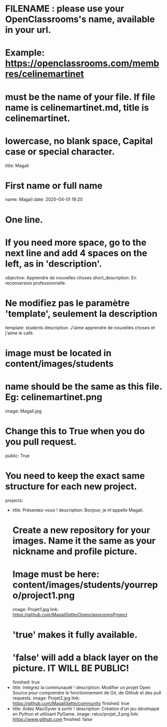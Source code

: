 ﻿# FILENAME : please use your OpenClassrooms's name, available in your url.
# Example: https://openclassrooms.com/membres/celinemartinet
# must be the name of your file. If file name is celinemartinet.md, title is celinemartinet.
# lowercase, no blank space, Capital case or special character.
title: Magali

# First name or full name
name: Magali
date: 2020-04-01 19:20

# One line.
# If you need more space, go to the next line and add 4 spaces on the left, as in 'description'.
objective: Apprendre de nouvelles choses
short_description: En reconversion professionnelle.

# Ne modifiez pas le paramètre 'template', seulement la description
template: students
description:
   				J'aime apprendre de nouvelles choses et j'aime le café.

# image must be located in content/images/students
# name should be the same as this file. Eg: celinemartinet.png
image: Magali.jpg

# Change this to True when you do you pull request.
public: True

# You need to keep the exact same structure for each new project.
projects:
  - title: Présentez-vous !
    description: Bonjour, je m'appelle Magali.
    # Create a new repository for your images. Name it the same as your nickname and profile picture.
    # Image must be here: content/images/students/yourrepo/project1.png
    image: Projet1.jpg
    link: https://github.com/MagaliSette/OpenclassroomsProject
    # 'true' makes it fully available.
    # 'false' will add a black layer on the picture. IT WILL BE PUBLIC!
    finished: true
  - title: Intégrez la communauté !
    description: Modifier un projet Open Source pour comprendre le fonctionnement de Git, de Github et des pull requests. 
    image: Projet2.jpg
    link: https://github.com/MagaliSette/community
    finished: true
  - title: Aidez MacGyver à sortir !
    description: Création d’un jeu développé en Python et utilisant PyGame.
    image: ratus/projet_3.png
    link: https://www.github.com
    finished: false